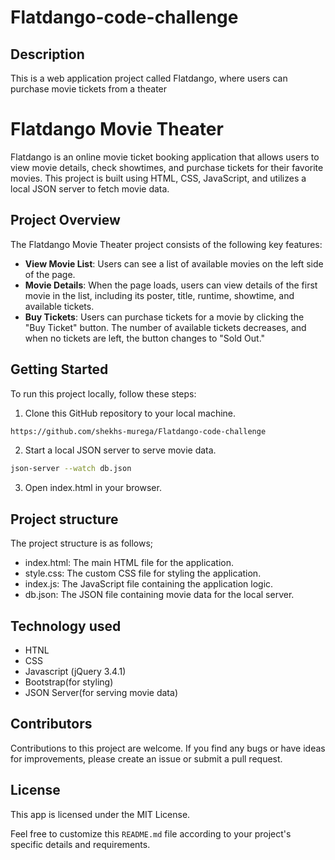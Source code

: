 # Flatdango-code-challenge
## Description
This is  a web application project called Flatdango, where users can purchase movie tickets from a theater


# Flatdango Movie Theater

Flatdango is an online movie ticket booking application that allows users to view movie details, check showtimes, and purchase tickets for their favorite movies. This project is built using HTML, CSS, JavaScript, and utilizes a local JSON server to fetch movie data.

## Project Overview

The Flatdango Movie Theater project consists of the following key features:

- **View Movie List**: Users can see a list of available movies on the left side of the page.
- **Movie Details**: When the page loads, users can view details of the first movie in the list, including its poster, title, runtime, showtime, and available tickets.
- **Buy Tickets**: Users can purchase tickets for a movie by clicking the "Buy Ticket" button. The number of available tickets decreases, and when no tickets are left, the button changes to "Sold Out."

## Getting Started

To run this project locally, follow these steps:

1. Clone this GitHub repository to your local machine.

```bash
https://github.com/shekhs-murega/Flatdango-code-challenge
```

2. Start a local JSON server to serve movie data.
```bash
json-server --watch db.json

```
3. Open index.html in your browser.

## Project structure

The project structure is as follows;
- index.html: The main HTML file for the application.
- style.css: The custom CSS file for styling the application.
- index.js: The JavaScript file containing the application logic.
- db.json: The JSON file containing movie data for the local server.

## Technology used

- HTNL
- CSS
- Javascript (jQuery 3.4.1)
- Bootstrap(for styling)
- JSON Server(for serving movie data)


## Contributors

Contributions to this project are welcome. If you find any bugs or have ideas for improvements, please create an issue or submit a pull request.

## License
This app is licensed under the MIT License.


   [git-repo-url]: < https://github.com/maryshekinah/code-challenge-2-phase-1.git>
   
Feel free to customize this `README.md` file according to your project's specific details and requirements.

  
